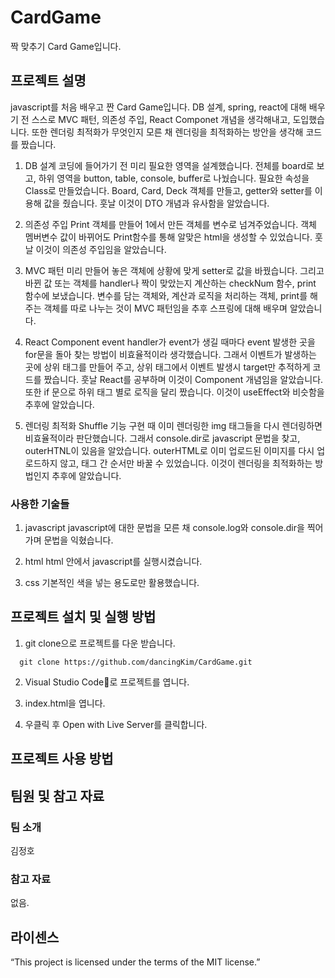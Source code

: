 # CardGame
짝 맞추기 Card Game입니다.

## 프로젝트 설명
javascript를 처음 배우고 짠 Card Game입니다.
DB 설계, spring, react에 대해 배우기 전
스스로 MVC 패턴, 의존성 주입, React Componet 개념을 생각해내고, 도입했습니다.
또한 렌더링 최적화가 무엇인지 모른 채 렌더링을 최적화하는 방안을 생각해 코드를 짰습니다.

1. DB 설계
   코딩에 들어가기 전 미리 필요한 영역을 설계했습니다. 전체를 board로 보고, 하위 영역을 button, table, console, buffer로 나눴습니다.
   필요한 속성을 Class로 만들었습니다. Board, Card, Deck 객체를 만들고, getter와 setter를 이용해 값을 줬습니다. 훗날 이것이 DTO 개념과 유사함을 알았습니다.

2. 의존성 주입
   Print 객체를 만들어 1에서 만든 객체를 변수로 넘겨주었습니다. 객체 멤버변수 값이 바뀌어도 Print함수를 통해 알맞은 html을 생성할 수 있었습니다. 훗날 이것이 의존성 주입임을 알았습니다.

3. MVC 패턴
   미리 만들어 놓은 객체에 상황에 맞게 setter로 값을 바꿨습니다. 그리고 바뀐 값 또는 객체를 handler나 짝이 맞았는지 계산하는 checkNum 함수, print 함수에 보냈습니다.
   변수를 담는 객체와, 계산과 로직을 처리하는 객체, print를 해주는 객체를 따로 나누는 것이 MVC 패턴임을 추후 스프링에 대해 배우며 알았습니다.

4. React Component
   event handler가 event가 생길 때마다 event 발생한 곳을 for문을 돌아 찾는 방법이 비효율적이라 생각했습니다. 그래서 이벤트가 발생하는 곳에 상위 태그를 만들어 주고, 상위 태그에서 이벤트 발생시 target만 추적하게 코드를 짰습니다.
   훗날 React를 공부하며 이것이 Component 개념임을 알았습니다. 또한 if 문으로 하위 태그 별로 로직을 달리 짰습니다. 이것이 useEffect와 비슷함을 추후에 알았습니다.

5. 렌더링 최적화
   Shuffle 기능 구현 때 이미 렌더링한 img 태그들을 다시 렌더링하면 비효율적이라 판단했습니다. 그래서 console.dir로 javascript 문법을 찾고, outerHTNL이 있음을 알았습니다.
   outerHTML로 이미 업로드된 이미지를 다시 업로드하지 않고, 태그 간 순서만 바꿀 수 있었습니다. 이것이 렌더링을 최적화하는 방법인지 추후에 알았습니다.

### 사용한 기술들

1. javascript
  javascript에 대한 문법을 모른 채 console.log와 console.dir을 찍어가며 문법을 익혔습니다.

2. html
   html 안에서 javascript를 실행시켰습니다. 
   
3. css
  기본적인 색을 넣는 용도로만 활용했습니다.
## 프로젝트 설치 및 실행 방법
1. git clone으로 프로젝트를 다운 받습니다.

```
  git clone https://github.com/dancingKim/CardGame.git
```

2. Visual Studio Code로 프로젝트를 엽니다.

3. index.html을 엽니다.

4. 우클릭 후 Open with Live Server를 클릭합니다.

## 프로젝트 사용 방법

## 팀원 및 참고 자료
### 팀 소개
김정호

### 참고 자료
없음.

## 라이센스
“This project is licensed under the terms of the MIT license.”
